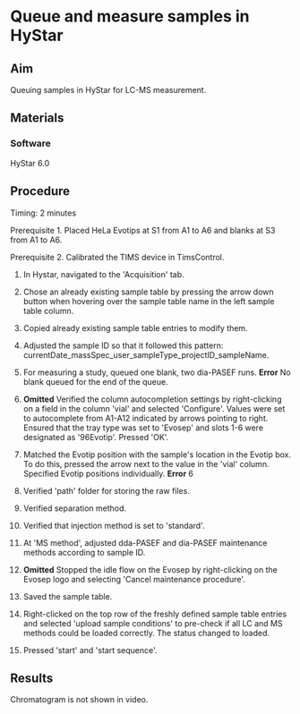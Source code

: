 # Queue and measure samples in HyStar


## Aim
Queuing samples in HyStar for LC-MS measurement.


## Materials

### Software
HyStar 6.0


## Procedure
Timing: 2 minutes

Prerequisite 1. Placed HeLa Evotips at S1 from A1 to A6 and blanks at S3 from A1 to A6.

Prerequisite 2. Calibrated the TIMS device in TimsControl.

1. In Hystar, navigated to the 'Acquisition' tab.

2. Chose an already existing sample table by pressing the arrow down button when hovering over the sample table name in the left sample table column.

3. Copied already existing sample table entries to modify them.

4. Adjusted the sample ID so that it followed this pattern: currentDate_massSpec_user_sampleType_projectID_sampleName.

5. For measuring a study, queued one blank, two dia-PASEF runs. **Error** No blank queued for the end of the queue.

6. **Omitted** Verified the column autocompletion settings by right-clicking on a field in the column 'vial' and selected 'Configure'. Values were set to autocomplete from A1-A12 indicated by arrows pointing to right. Ensured that the tray type was set to 'Evosep' and slots 1-6 were designated as '96Evotip'. Pressed 'OK'.

7. Matched the Evotip position with the sample's location in the Evotip box. To do this, pressed the arrow next to the value in the 'vial' column. Specified Evotip positions individually.
**Error** 6

8. Verified 'path' folder for storing the raw files.

9. Verified separation method.

10. Verified that injection method is set to 'standard'.

11. At 'MS method', adjusted dda-PASEF and dia-PASEF maintenance methods according to sample ID.

12. **Omitted** Stopped the idle flow on the Evosep by right-clicking on the Evosep logo and selecting 'Cancel maintenance procedure'.

13. Saved the sample table.

14. Right-clicked on the top row of the freshly defined sample table entries and selected 'upload sample conditions' to pre-check if all LC and MS methods could be loaded correctly. The status changed to loaded.

15. Pressed 'start' and 'start sequence'.


## Results
Chromatogram is not shown in video.
